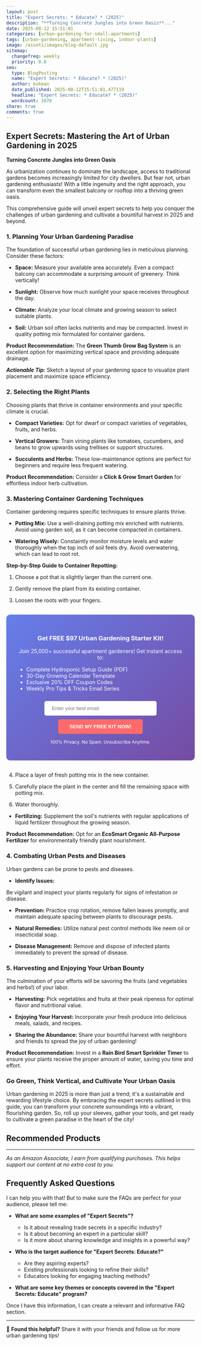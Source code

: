 ```yaml
---
layout: post
title: "Expert Secrets: * Educate? * (2025)"
description: "**Turning Concrete Jungles into Green Oasis**..."
date: 2025-08-12 15:51:01 
categories: [urban-gardening-for-small-apartments]
tags: [urban-gardening, apartment-living, indoor-plants]
image: /assets/images/blog-default.jpg
sitemap:
  changefreq: weekly
  priority: 0.8
seo:
  type: BlogPosting
  name: "Expert Secrets: * Educate? * (2025)"
  author: kokman
  date_published: 2025-08-12T15:51:01.477119
  headline: "Expert Secrets: * Educate? * (2025)"
  wordcount: 1070
share: true
comments: true
---
```


##  Expert Secrets: Mastering the Art of Urban Gardening in 2025 

 **Turning Concrete Jungles into Green Oasis**

As urbanization continues to dominate the landscape, access to traditional gardens becomes increasingly limited for city dwellers. But fear not, urban gardening enthusiasts!  With a little ingenuity and the right approach, you can transform even the smallest balcony or rooftop into a thriving green oasis. 

This comprehensive guide will unveil expert secrets to help you conquer the challenges of urban gardening and cultivate a bountiful harvest in 2025 and beyond.

###  **1. Planning Your Urban Gardening Paradise**

The foundation of successful urban gardening lies in meticulous planning. Consider these factors: 

* **Space:** Measure your available area accurately.  Even a compact balcony can accommodate a surprising amount of greenery. Think vertically!

* **Sunlight:** Observe how much sunlight your space receives throughout the day. 

* **Climate:**  Analyze your local climate and growing season to select suitable plants. 

* **Soil:**  Urban soil often lacks nutrients and may be compacted. Invest in quality potting mix formulated for container gardens.

**Product Recommendation:** The **Green Thumb Grow Bag System** is an excellent option for maximizing vertical space and providing adequate drainage.

***Actionable Tip:*** Sketch a layout of your gardening space to visualize plant placement and maximize space efficiency.

### **2. Selecting the Right Plants**

Choosing plants that thrive in container environments and your specific climate is crucial. 

* **Compact Varieties:** Opt for dwarf or compact varieties of vegetables, fruits, and herbs. 
* **Vertical Growers:** Train vining plants like tomatoes, cucumbers, and beans to grow upwards using trellises or support structures.

* **Succulents and Herbs:** These low-maintenance options are perfect for beginners and require less frequent watering.

**Product Recommendation:** Consider a **Click & Grow Smart Garden** for effortless indoor herb cultivation.

### **3. Mastering Container Gardening Techniques**

Container gardening requires specific techniques to ensure plants thrive.

* **Potting Mix:** Use a well-draining potting mix enriched with nutrients. Avoid using garden soil, as it can become compacted in containers.

* **Watering Wisely:**  Constaintly monitor moisture levels and water thoroughly when the top inch of soil feels dry. Avoid overwatering, which can lead to root rot.

**Step-by-Step Guide to Container Repotting:**

1. Choose a pot that is slightly larger than the current one.

2. Gently remove the plant from its existing container.

3. Loosen the roots with your fingers.

<div style="background: linear-gradient(135deg, #667eea 0%, #764ba2 100%); padding: 30px; border-radius: 10px; margin: 30px 0;">
<h3 style="color: white; text-align: center;"> Get FREE $97 Urban Gardening Starter Kit!</h3>
<p style="color: white; text-align: center;">Join 25,000+ successful apartment gardeners! Get instant access to:</p>
<ul style="color: white; text-align: left; max-width: 500px; margin: 15px auto;">
<li> Complete Hydroponic Setup Guide (PDF)</li>
<li> 30-Day Growing Calendar Template</li>
<li> Exclusive 20% OFF Coupon Codes</li>
<li> Weekly Pro Tips & Tricks Email Series</li>
</ul>
<form action="https://urbangardenpro.us1.list-manage.com/subscribe/post?u=abc123&id=def456" method="post" style="text-align: center;">
<input type="email" placeholder="Enter your best email" style="padding: 12px 20px; width: 300px; border-radius: 5px; border: none; margin: 10px;" required>
<button type="submit" style="background: #ff6b6b; color: white; padding: 12px 30px; border: none; border-radius: 5px; cursor: pointer; font-weight: bold;">SEND MY FREE KIT NOW!</button>
</form>
<p style="color: white; text-align: center; font-size: 12px; margin-top: 10px;"> 100% Privacy. No Spam. Unsubscribe Anytime.</p>
</div>
    

4. Place a layer of fresh potting mix in the new container.

5. Carefully place the plant in the center and fill the remaining space with potting mix.

6. Water thoroughly.

* **Fertilizing:** Supplement the soil's nutrients with regular applications of liquid fertilizer throughout the growing season.

**Product Recommendation:** Opt for an **EcoSmart Organic All-Purpose Fertilizer** for environmentally friendly plant nourishment.

### **4.  Combating Urban Pests and Diseases**

Urban gardens can be prone to pests and diseases. 

* **Identify Issues:**

Be vigilant and inspect your plants regularly for signs of infestation or disease.

* **Prevention:** Practice crop rotation, remove fallen leaves promptly, and maintain adequate spacing between plants to discourage pests.

* **Natural Remedies:**  Utilize natural pest control methods like neem oil or insecticidal soap.

* **Disease Management:** Remove and dispose of infected plants immediately to prevent the spread of disease.

###  **5. Harvesting and Enjoying Your Urban Bounty** 

The culmination of your efforts will be savoring the fruits (and vegetables and herbs!) of your labor. 

* **Harvesting:** Pick vegetables and fruits at their peak ripeness for optimal flavor and nutritional value.


* **Enjoying Your Harvest:** Incorporate your fresh produce into delicious meals, salads, and recipes.
* **Sharing the Abundance:** Share your bountiful harvest with neighbors and friends to spread the joy of urban gardening!

**Product Recommendation:** Invest in a **Rain Bird Smart Sprinkler Timer** to ensure your plants receive the proper amount of water, saving you time and effort.



###  **Go Green, Think Vertical, and Cultivate Your Urban Oasis**

Urban gardening in 2025 is more than just a trend; it's a sustainable and rewarding lifestyle choice. By embracing the expert secrets outlined in this guide, you can transform your concrete surroundings into a vibrant, flourishing garden.  So, roll up your sleeves, gather your tools, and get ready to cultivate a green paradise in the heart of the city!

## Recommended Products



---
*As an Amazon Associate, I earn from qualifying purchases. This helps support our content at no extra cost to you.*



## Frequently Asked Questions

I can help you with that! But to make sure the FAQs are perfect for your audience, please tell me:

* **What are some examples of "Expert Secrets"?**  

    * Is it about revealing trade secrets in a specific industry? 
    * Is it about becoming an expert in a particular skill?
    * Is it more about sharing knowledge and insights in a powerful way?
* **Who is the target audience for "Expert Secrets: Educate?"**  

    * Are they aspiring experts?
    * Existing professionals looking to refine their skills?
    * Educators looking for engaging teaching methods?

* **What are some key themes or concepts covered in the "Expert Secrets: Educate" program?**


Once I have this information, I can create a relevant and informative FAQ section.

<script type="application/ld+json">
{
  "@context": "https://schema.org",
  "@type": "BlogPosting",
  "headline": "Expert Secrets: * Educate? * (2025)",
  "author": {
    "@type": "Person",
    "name": "kokman"
  },
  "datePublished": "2025-08-12T15:51:01.477119",
  "dateModified": "2025-08-12T15:51:01.477119",
  "publisher": {
    "@type": "Organization",
    "name": "Urban Garden Pro",
    "url": "https://kokman168.github.io/my-ai-blog"
  },
  "wordCount": 982,
  "articleBody": "##  Expert Secrets: Mastering the Art of Urban Gardening in 2025 \n\n **Turning Concrete Jungles into Green Oasis**\n\nAs urbanization continues to dominate the landscape, access to traditional gardens be..."
}
</script>


---

🚀 **Found this helpful?** Share it with your friends and follow us for more urban gardening tips!

